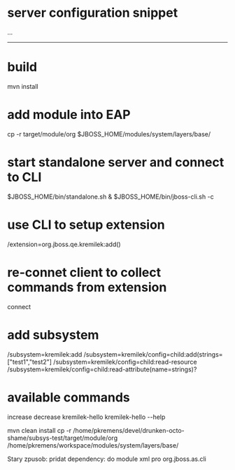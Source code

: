 # server configuration snippet
<extension module="org.jboss.qe.kremilek"/>
...
<subsystem xmlns="urn:pkremens:kremilek:1.0">
   <child strings="test1, test2"/>
</subsystem>

-----------------------------

# build
mvn install

# add module into EAP
cp -r target/module/org $JBOSS_HOME/modules/system/layers/base/

# start standalone server and connect to CLI
$JBOSS_HOME/bin/standalone.sh &
$JBOSS_HOME/bin/jboss-cli.sh -c

# use CLI to setup extension
/extension=org.jboss.qe.kremilek:add()

# re-connet client to collect commands from extension
connect

# add subsystem
/subsystem=kremilek:add
/subsystem=kremilek/config=child:add(strings=["test1","test2"]
/subsystem=kremilek/config=child:read-resource
/subsystem=kremilek/config=child:read-attribute(name=strings)?

# available commands
increase
decrease
kremilek-hello
kremilek-hello --help

mvn clean install
cp -r /home/pkremens/devel/drunken-octo-shame/subsys-test/target/module/org /home/pkremens/workspace/modules/system/layers/base/

Stary zpusob:
pridat dependency:
<module name="org.jboss.qe.kremilek" optional="true" services="import"/>
do module xml pro org.jboss.as.cli
        
